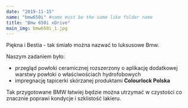 ```yaml
---
date: "2019-11-15"
name: "bmw650i" #name must be the same like folder name
title: "Bmw 650i xDrive"
main_img: bmw650i_1.jpg
---
```


Piękna i Bestia - tak śmiało można nazwać to luksusowe Bmw.
<p>Naszym zadaniem było:</p>
<ul>
    <li>przegląd powłoki ceramicznej rozszerzony o aplikację dodatkowej warstwy powłoki o właściwościach hydrofobowych</li>
    <li>impregnację tapicerki skórzanej produktami <strong>Colourlock Polska</strong></li>
</ul>
Tak przygotowane BMW łatwiej będzie można utrzymać w czystości co znacznie poprawi kondycje i szklistość lakieru. 